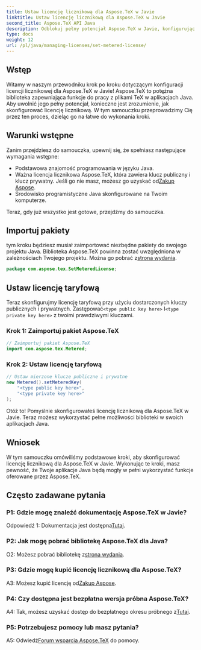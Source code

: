 ```yaml
---
title: Ustaw licencję licznikową dla Aspose.TeX w Javie
linktitle: Ustaw licencję licznikową dla Aspose.TeX w Javie
second_title: Aspose.TeX API Java
description: Odblokuj pełny potencjał Aspose.TeX w Javie, konfigurując licencję licznikową. Postępuj zgodnie z naszym przewodnikiem krok po kroku, aby zapewnić bezproblemową integrację.
type: docs
weight: 12
url: /pl/java/managing-licenses/set-metered-license/
---
```

## Wstęp

Witamy w naszym przewodniku krok po kroku dotyczącym konfiguracji licencji licznikowej dla Aspose.TeX w Javie! Aspose.TeX to potężna biblioteka zapewniająca funkcje do pracy z plikami TeX w aplikacjach Java. Aby uwolnić jego pełny potencjał, konieczne jest zrozumienie, jak skonfigurować licencję licznikową. W tym samouczku przeprowadzimy Cię przez ten proces, dzieląc go na łatwe do wykonania kroki.

## Warunki wstępne

Zanim przejdziesz do samouczka, upewnij się, że spełniasz następujące wymagania wstępne:

- Podstawowa znajomość programowania w języku Java.
-  Ważna licencja licznikowa Aspose.TeX, która zawiera klucz publiczny i klucz prywatny. Jeśli go nie masz, możesz go uzyskać od[Zakup Aspose](https://purchase.aspose.com/buy).
- Środowisko programistyczne Java skonfigurowane na Twoim komputerze.

Teraz, gdy już wszystko jest gotowe, przejdźmy do samouczka.

## Importuj pakiety

 tym kroku będziesz musiał zaimportować niezbędne pakiety do swojego projektu Java. Biblioteka Aspose.TeX powinna zostać uwzględniona w zależnościach Twojego projektu. Można go pobrać z[strona wydania](https://releases.aspose.com/tex/java/).

```java
package com.aspose.tex.SetMeteredLicense;
```

## Ustaw licencję taryfową

 Teraz skonfigurujmy licencję taryfową przy użyciu dostarczonych kluczy publicznych i prywatnych. Zastępować`<type public key here>` I`<type private key here>` z twoimi prawdziwymi kluczami.

### Krok 1: Zaimportuj pakiet Aspose.TeX

```java
// Zaimportuj pakiet Aspose.TeX
import com.aspose.tex.Metered;
```

### Krok 2: Ustaw licencję taryfową

```java
// Ustaw mierzone klucze publiczne i prywatne
new Metered().setMeteredKey(
    "<type public key here>",
    "<type private key here>"
);
```

Otóż to! Pomyślnie skonfigurowałeś licencję licznikową dla Aspose.TeX w Javie. Teraz możesz wykorzystać pełne możliwości biblioteki w swoich aplikacjach Java.

## Wniosek

W tym samouczku omówiliśmy podstawowe kroki, aby skonfigurować licencję licznikową dla Aspose.TeX w Javie. Wykonując te kroki, masz pewność, że Twoje aplikacje Java będą mogły w pełni wykorzystać funkcje oferowane przez Aspose.TeX.

## Często zadawane pytania

### P1: Gdzie mogę znaleźć dokumentację Aspose.TeX w Javie?

 Odpowiedź 1: Dokumentacja jest dostępna[Tutaj](https://reference.aspose.com/tex/java/).

### P2: Jak mogę pobrać bibliotekę Aspose.TeX dla Java?

 O2: Możesz pobrać bibliotekę z[strona wydania](https://releases.aspose.com/tex/java/).

### P3: Gdzie mogę kupić licencję licznikową dla Aspose.TeX?

 A3: Możesz kupić licencję od[Zakup Aspose](https://purchase.aspose.com/buy).

### P4: Czy dostępna jest bezpłatna wersja próbna Aspose.TeX?

 A4: Tak, możesz uzyskać dostęp do bezpłatnego okresu próbnego z[Tutaj](https://releases.aspose.com/).

### P5: Potrzebujesz pomocy lub masz pytania?

 A5: Odwiedź[Forum wsparcia Aspose.TeX](https://forum.aspose.com/c/tex/47) do pomocy.